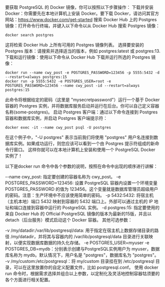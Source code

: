 要获取 PostgreSQL 的 Docker 镜像，你可以按照以下步骤操作：
下载并安装 Docker：你需要先在本地计算机上安装 Docker。要下载 Docker，请访问其官方网站：https://www.docker.com/get-started
搜索 Docker Hub 上的 Postgres 镜像：打开命令行终端，并键入以下命令以从 Docker Hub 搜索 Postgres 镜像：
```shell
docker search postgres
```
这将检索 Docker Hub 上所有可用的 Postgres 镜像列表。
选择要安装的 Postgres 版本：请搜索并选择适当的版本，例如 postgres:latest 或 postgres:13.
下载和运行镜像：使用以下命令从 Docker Hub 下载并运行所选的 Postgres 镜像：
```shell
docker run --name cwy_post -e POSTGRES_PASSWORD=123456 -p 5555:5432 -d  --restart=always postgres:15
docker run -p 5555:5432 -e POSTGRES_USER=root -e POSTGRES_PASSWORD=123456 --name cwy_post -id --restart=always postgres:15
```
此命令将根据给定的密码（这里是 "mysecretpassword"）运行一个基于 Docker 容器的 Postgres 实例，并将数据库服务启动并运行在后台。你可以自己定义容器名称(some-postgres)。
启动 Postgres 客户端：通过以下命令连接到 Postgres 容器和数据库实例，并启动 Postgres 客户端提示符：
```shell
docker exec -it --name cwy_post psql -U postgres
```
在这个例子中，"-U postgres" 表示当前我们将使用 "postgres" 用户名连接到数据库实例。如果成功运行，则您应该可以看到一个由 Postgres 提示符组成的新命令行窗口。
这样你就可以在本地计算机上安装和使用一个 PostgreSQL Docker 实例了！

以下是docker run 命令中各个参数的说明，按照在命令中出现的顺序进行讲解：

--name cwy_post: 指定要创建的容器名称为 cwy_post。
-e POSTGRES_PASSWORD=123456: 设置 PostgreSQL 容器内设置一个环境变量 POSTGRES_PASSWORD 的值为 123456。这个变量就是数据库管理员超级用户的密码。注意：生产环境中不应该使用简单的密码。
-p 5432:5432: 将宿主机（主机本地）端口 5432 映射到容器的 5432 端口上。外部可以通过主机的 IP 地址和端口连接到容器中运行的 PostgreSQL 实例。
-d postgres:15: 指定要使用的来自 Docker Hub 的 Official PostgreSQL 镜像的版本为最新的15版，并且以 detach（后台服务）模式启动这个 Docker 容器。
其他可选参数：

-v /my/datadir:/var/lib/postgresql/data: 用于指定在宿主机上数据存储目录的路径 /my/datadir，并将其与容器内的 /var/lib/postgresql/data 目录进行关联映射，以便实现数据库数据的持久化存储。
-e POSTGRES_USER=myuser -e POSTGRES_DB=mydb：分别表示创建与PostgreSQL实例用户为 myuser，数据库名称为 mydb。默认情况下，用户名是 "postgres"，数据库名为 "postgres"。
-v /my/custom:/etc/postgresql：将 my/custom 目录挂在到 /etc/postgresql 目录，可以在这里放置你的自定义配置文件，比如 postgresql.conf。
使用 docker run 命令时，根据需求选择并组合以上参数，以定制化及灵活地控制容器牯须要的各个方面进行相关配置。